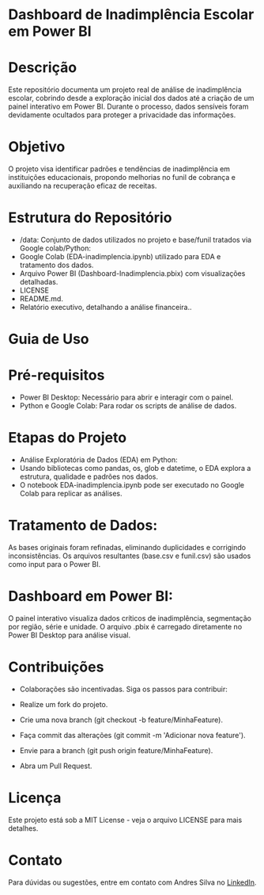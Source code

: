 # Dashboard de Inadimplência Escolar em Power BI
# Descrição
Este repositório documenta um projeto real de análise de inadimplência escolar, cobrindo desde a exploração inicial dos dados até a criação de um painel interativo em Power BI. Durante o processo, dados sensíveis foram devidamente ocultados para proteger a privacidade das informações.


# Objetivo
O projeto visa identificar padrões e tendências de inadimplência em instituições educacionais, propondo melhorias no funil de cobrança e auxiliando na recuperação eficaz de receitas.


# Estrutura do Repositório
- /data: Conjunto de dados utilizados no projeto e base/funil tratados via Google colab/Python:
- Google Colab (EDA-inadimplencia.ipynb) utilizado para EDA e tratamento dos dados.
- Arquivo Power BI (Dashboard-Inadimplencia.pbix) com visualizações detalhadas.
- LICENSE
- README.md.
- Relatório executivo, detalhando a análise financeira..


# Guia de Uso
# Pré-requisitos
- Power BI Desktop: Necessário para abrir e interagir com o painel.
- Python e Google Colab: Para rodar os scripts de análise de dados.

# Etapas do Projeto
- Análise Exploratória de Dados (EDA) em Python:
- Usando bibliotecas como pandas, os, glob e datetime, o EDA explora a estrutura, qualidade e padrões nos dados.
- O notebook EDA-inadimplencia.ipynb pode ser executado no Google Colab para replicar as análises.


# Tratamento de Dados:
As bases originais foram refinadas, eliminando duplicidades e corrigindo inconsistências.
Os arquivos resultantes (base.csv e funil.csv) são usados como input para o Power BI.
# Dashboard em Power BI:
O painel interativo visualiza dados críticos de inadimplência, segmentação por região, série e unidade.
O arquivo .pbix é carregado diretamente no Power BI Desktop para análise visual.


# Contribuições
- Colaborações são incentivadas. Siga os passos para contribuir:


- Realize um fork do projeto.


- Crie uma nova branch (git checkout -b feature/MinhaFeature).


- Faça commit das alterações (git commit -m 'Adicionar nova feature').


- Envie para a branch (git push origin feature/MinhaFeature).


- Abra um Pull Request.


# Licença
Este projeto está sob a MIT License - veja o arquivo LICENSE para mais detalhes.


# Contato
Para dúvidas ou sugestões, entre em contato com Andres Silva no [LinkedIn](https://www.linkedin.com/in/andres-silva1995).
